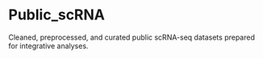 # Public_scRNA
Cleaned, preprocessed, and curated public scRNA-seq datasets prepared for integrative analyses.
